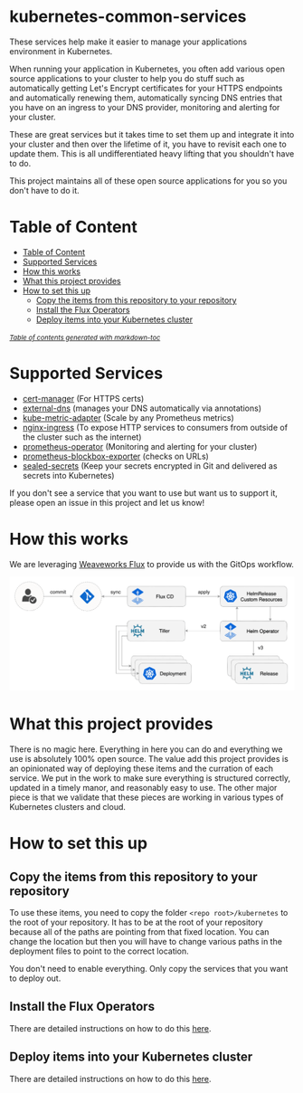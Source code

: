 # kubernetes-common-services
These services help make it easier to manage your applications environment in Kubernetes.

When running your application in Kubernetes, you often add various open source applications to your cluster to help you do stuff such as automatically getting Let's Encrypt certificates for your HTTPS endpoints and automatically renewing them, automatically syncing DNS entries that you have on an ingress to your DNS provider, monitoring and alerting for your cluster.  

These are great services but it takes time to set them up and integrate it into your cluster and then over the lifetime of it, you have to revisit each one to update them.  This is all undifferentiated heavy lifting that you shouldn't have to do.

This project maintains all of these open source applications for you so you don't have to do it.

# Table of Content
- [Table of Content](#table-of-content)
- [Supported Services](#supported-services)
- [How this works](#how-this-works)
- [What this project provides](#what-this-project-provides)
- [How to set this up](#how-to-set-this-up)
  * [Copy the items from this repository to your repository](#copy-the-items-from-this-repository-to-your-repository)
  * [Install the Flux Operators](#install-the-flux-operators)
  * [Deploy items into your Kubernetes cluster](#deploy-items-into-your-kubernetes-cluster)

<small><i><a href='http://ecotrust-canada.github.io/markdown-toc/'>Table of contents generated with markdown-toc</a></i></small>


# Supported Services

* [cert-manager](https://github.com/jetstack/cert-manager) (For HTTPS certs)
* [external-dns](https://github.com/helm/charts/tree/master/stable/external-dns) (manages your DNS automatically via annotations)
* [kube-metric-adapter](https://github.com/zalando-incubator/kube-metrics-adapter) (Scale by any Prometheus metrics)
* [nginx-ingress](https://github.com/helm/charts/tree/master/stable/nginx-ingress) (To expose HTTP services to consumers from outside of the cluster such as the internet)
* [prometheus-operator](https://github.com/helm/charts/tree/master/stable/prometheus-operator) (Monitoring and alerting for your cluster)
* [prometheus-blockbox-exporter](https://github.com/prometheus/blackbox_exporter) (checks on URLs)
* [sealed-secrets](https://github.com/bitnami-labs/sealed-secrets) (Keep your secrets encrypted in Git and delivered as secrets into Kubernetes)

If you don't see a service that you want to use but want us to support it, please open an issue in this project and let us know!

# How this works
We are leveraging [Weaveworks Flux](https://github.com/fluxcd/flux) to provide us with the GitOps workflow.  

![Weaveworks flux operator](./docs/images/fluxcd-helm-operator-diagram.png "Weaveworks Flux Operator")

# What this project provides
There is no magic here.  Everything in here you can do and everything we use is absolutely 100% open source.  The value add this project provides is an opinionated way of deploying these items and the curration of each service.  We put in the work to make sure everything is structured correctly, updated in a timely manor, and reasonably easy to use.  The other major piece is that we validate that these pieces are working in various types of Kubernetes clusters and cloud.  

# How to set this up

## Copy the items from this repository to your repository
To use these items, you need to copy the folder `<repo root>/kubernetes` to the root of your repository.  It has to be at the root of your repository because all of the paths are pointing from that fixed location.  You can change the location but then you will have to change various paths in the deployment files to point to the correct location.

You don't need to enable everything.  Only copy the services that you want to deploy out.

## Install the Flux Operators

There are detailed instructions on how to do this [here](./kubernetes/helm/flux/).

## Deploy items into your Kubernetes cluster

There are detailed instructions on how to do this [here](./kubernetes/flux/).

